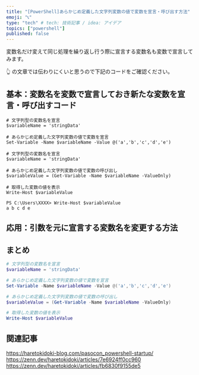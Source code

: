 ```yaml
---
title: "[PowerShell]あらかじめ定義した文字列変数の値で変数を宣言・呼び出す方法"
emoji: "📞"
type: "tech" # tech: 技術記事 / idea: アイデア
topics: ["powershell"]
published: false
---
```


変数名だけ変えて同じ処理を繰り返し行う際に宣言する変数名も変数で宣言してみます。

👆 の文章では伝わりにくいと思うので下記のコードをご確認ください。

## 基本：変数名を変数で宣言しておき新たな変数を宣言・呼び出すコード

```powershell:変数名を変数で宣言しておき新たな変数を宣言するコード
# 文字列型の変数名を宣言
$variableName = 'stringData'

# あらかじめ定義した文字列変数の値で変数を宣言
Set-Variable -Name $variableName -Value @('a','b','c','d','e')
```

```powershell:変数名を変数で宣言しておき変数を呼び出すコード
# 文字列型の変数名を宣言
$variableName = 'stringData'

# あらかじめ定義した文字列変数の値で変数の呼び出し
$variableValue = (Get-Variable -Name $variableName -ValueOnly)

# 取得した変数の値を表示
Write-Host $variableValue
```

```powershell:変数呼び出し時の実行結果
PS C:\Users\XXXX> Write-Host $variableValue
a b c d e
```

## 応用：引数を元に宣言する変数名を変更する方法

## まとめ

```powershell
# 文字列型の変数名を宣言
$variableName = 'stringData'

# あらかじめ定義した文字列変数の値で変数を宣言
Set-Variable -Name $variableName -Value @('a','b','c','d','e')

# あらかじめ定義した文字列変数の値で変数の呼び出し
$variableValue = (Get-Variable -Name $variableName -ValueOnly)

# 取得した変数の値を表示
Write-Host $variableValue
```

## 関連記事

https://haretokidoki-blog.com/pasocon_powershell-startup/
https://zenn.dev/haretokidoki/articles/7e6924ff0cc960
https://zenn.dev/haretokidoki/articles/fb6830f9155de5
